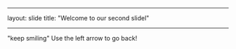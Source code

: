 - - -
layout: slide
title: "Welcome to our second slidel"
- - -
"keep smiling"
Use the left arrow to go back!
